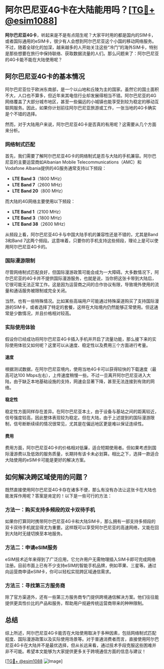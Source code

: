 # 阿尔巴尼亚4G卡在大陆能用吗？[[TG💪+ @esim1088](https://t.me/s/esim1088)]

**阿尔巴尼亚4G卡**，听起来是不是有点陌生呢？大家平时用的都是国内的SIM卡，或者国际通用的eSIM卡，很少有人会想到阿尔巴尼亚这个小国的移动网络服务。不过，随着全球化的加深，越来越多的人开始关注这些“冷门”的海外SIM卡，特别是那些想要在旅行中保持联络、获取数据流量的人们。那么问题来了：阿尔巴尼亚的4G卡能不能在大陆使用呢？

## 阿尔巴尼亚4G卡的基本情况

阿尔巴尼亚位于欧洲东南部，是一个以山地和丘陵为主的国家。虽然它的国土面积不大，人口也不算多，但近年来其电信行业却发展得相当不错。阿尔巴尼亚的4G网络覆盖了大部分城市地区，甚至一些偏远的小城镇也能享受到较为稳定的移动互联网服务。因此，如果你计划前往阿尔巴尼亚旅游或工作，一张当地的4G卡确实是个不错的选择。

然而，对于大陆用户来说，阿尔巴尼亚4G卡是否真的有用呢？这需要从几个方面来分析。

### 网络制式匹配

首先，我们需要了解阿尔巴尼亚4G卡的网络制式是否与大陆的手机兼容。阿尔巴尼亚的主要运营商如Albanian Mobile Telecommunications（AMC）和Vodafone Albania提供的4G服务通常支持以下频段：

- **LTE Band 3**（1800 MHz）
- **LTE Band 7**（2600 MHz）
- **LTE Band 20**（800 MHz）

而大陆的4G网络主要使用以下频段：

- **LTE Band 1**（2100 MHz）
- **LTE Band 3**（1800 MHz）
- **LTE Band 38**（2600 MHz）

从频段上看，阿尔巴尼亚4G卡与中国大陆手机的兼容性还是不错的，尤其是Band 3和Band 7这两个频段。这意味着，只要你的手机支持这些频段，理论上是可以使用阿尔巴尼亚4G卡的。

### 国际漫游限制

尽管网络制式匹配良好，但国际漫游政策可能会成为一大障碍。大多数情况下，阿尔巴尼亚的4G卡并不提供国际漫游服务，也就是说，当你把这张卡带到大陆后，它很可能无法正常工作。这是因为运营商之间的合作协议有限，导致境外使用的流量和通话服务被限制或完全关闭。

当然，也有一些特殊情况。比如某些高端用户可能通过特殊渠道购买了支持国际漫游的SIM卡，或者选择了特定的套餐，这样在大陆境内仍然能够正常使用。但这通常是少数情况，并且价格相对较高。

### 实际使用体验

假设你已经成功将阿尔巴尼亚4G卡插入手机并开启了流量功能，那么接下来的实际使用体验又如何呢？这里可以从速度、稳定性以及费用三个方面进行考量。

#### 速度

根据测试数据，在阿尔巴尼亚境内，使用当地4G卡可以获得较快的下载速度（最高可达100 Mbps左右），上传速度稍慢一些。不过一旦离开阿尔巴尼亚进入大陆，由于缺乏本地基础设施的支持，网速会显著下降，甚至无法连接到有效的网络。

#### 稳定性

稳定性方面同样存在差异。在阿尔巴尼亚本土，由于设备与基站之间的距离较近，信号强度较高，因此整体表现较为稳定。但在大陆，由于上述提到的国际漫游限制，信号断断续续的情况很常见，尤其是在偏远地区更是难以保证连续性。

#### 费用

费用方面，阿尔巴尼亚4G卡的价格相对低廉，适合短期使用者。但如果考虑到国际漫游费以及低效的服务质量，长期持有该卡未必划算。相比之下，选择一款适合大陆使用的eSIM卡可能是更好的解决方案。

## 如何解决跨区域使用的问题？

既然直接使用阿尔巴尼亚4G卡存在诸多不便，那么有没有办法让这张卡在大陆也能发挥作用呢？答案是肯定的！以下是一些可行的方法：

### 方法一：购买支持多频段的双卡双待手机

如果你打算同时携带阿尔巴尼亚4G卡和大陆SIM卡，那么拥有一部支持多频段的双卡双待手机就显得尤为重要。这样既可以享受阿尔巴尼亚的高速网络，又能在回到大陆时无缝切换至本地服务。

### 方法二：申请eSIM服务

eSIM技术近年来得到了广泛应用，它允许用户无需物理插入SIM卡即可完成网络注册。目前市面上已有不少支持eSIM的智能手机品牌，例如苹果、三星等。通过向运营商申请eSIM卡，你可以轻松实现跨区域通信需求。

### 方法三：寻找第三方服务商

除了官方渠道外，还有一些第三方服务商专门提供跨境通信解决方案。他们往往能提供更具性价比的产品和服务，帮助用户规避传统运营商带来的种种限制。

## 总结

综上所述，阿尔巴尼亚4G卡能否在大陆使用取决于多种因素，包括网络制式匹配程度、国际漫游政策以及实际使用场景等。对于普通消费者而言，直接使用阿尔巴尼亚4G卡在大陆并不是最优选择，但从长远来看，通过技术手段克服这些困难并非不可能。希望本文能够为大家提供更多关于跨境通信方面的信息与建议！

[[TG💪+ @esim1088](https://t.me/s/esim1088) ![Image](https://i.postimg.cc/4NQfJmqS/Snipaste-2025-05-13-00-14-12.png)]
